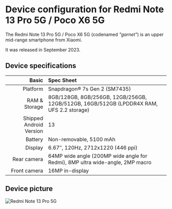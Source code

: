 
Device configuration for Redmi Note 13 Pro 5G / Poco X6 5G
=============================================================

The Redmi Note 13 Pro 5G / Poco X6 5G (codenamed _"garnet"_) is an upper mid-range smartphone from Xiaomi.

It was released in September 2023.

## Device specifications

Basic   | Spec Sheet
-------:|:-------------------------
Platform | Snapdragon® 7s Gen 2 (SM7435)
RAM & Storage | 8GB/128GB, 8GB/256GB, 12GB/256GB, 12GB/512GB, 16GB/512GB (LPDDR4X RAM, UFS 2.2 storage)
Shipped Android Version | 13
Battery | Non-removable, 5100 mAh
Display | 6.67″, 120Hz, 2712x1220 (446 ppi)
Rear camera | 64MP wide angle (200MP wide angle for Redmi), 8MP ultra wide-angle, 2MP macro 
Front camera | 16MP in-display

## Device picture

![Redmi Note 13 Pro 5G](https://i02.appmifile.com/12_operator_sg/07/06/2024/b31b8ef38f5350a6a37e8734b5c374eb.png "Redmi Note 13 Pro 5G in Midnight black, Aurora purple, Ocean teal and Olive green")
